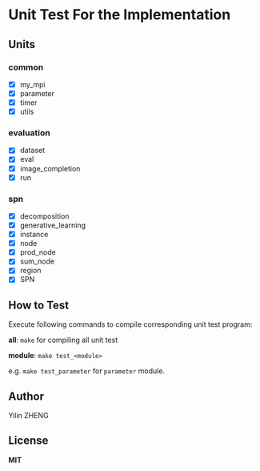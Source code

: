 # Unit Test For the Implementation

## Units

### common

- [x] my_mpi
- [x] parameter
- [x] timer
- [x] utils

### evaluation

- [x] dataset
- [x] eval
- [x] image_completion
- [x] run

### spn

- [x] decomposition
- [x] generative_learning
- [x] instance
- [x] node
- [x] prod_node
- [x] sum_node
- [x] region
- [x] SPN

## How to Test

Execute following commands to compile corresponding unit test program:

**all**: `make` for compiling all unit test

**module**: `make test_<module>`

e.g. `make test_parameter` for `parameter` module.

## Author

Yilin ZHENG

## License

**MIT**
